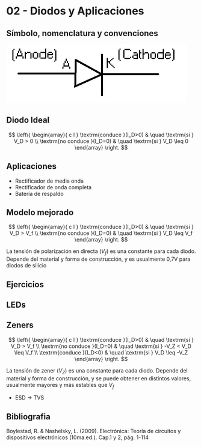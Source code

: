 # 02 - Diodos y Aplicaciones

## Símbolo, nomenclatura y convenciones

![diode_conv](img/02_diode_convention.jpg)

## Diodo Ideal
$$ \left\{ 
    \begin{array}{ c l }
        \textrm{conduce }(I_D>0) & \quad \textrm{si } V_D > 0 \\
        \textrm{no conduce }(I_D=0)                 & \quad \textrm{si } V_D \leq 0
    \end{array} 
\right.
$$

## Aplicaciones
- Rectificador de media onda
- Rectificador de onda completa
- Batería de respaldo

## Modelo mejorado

$$ \left\{ 
    \begin{array}{ c l }
        \textrm{conduce }(I_D>0) & \quad \textrm{si } V_D > V_f \\
        \textrm{no conduce }(I_D=0)                 & \quad \textrm{si } V_D \leq V_f
    \end{array} 
\right.
$$

La tensión de polarización en directa ($V_f$) es una constante para cada diodo. Depende del material y forma de construcción, y es usualmente 0,7V para diodos de silício

## Ejercicios

## LEDs

## Zeners

$$ \left\{ 
    \begin{array}{ c l }
        \textrm{conduce }(I_D>0) & \quad \textrm{si } V_D > V_f \\
        \textrm{no conduce }(I_D=0)                 & \quad \textrm{si } -V_Z < V_D \leq V_f \\
        \textrm{conduce }(I_D<0)                 & \quad \textrm{si } V_D \leq -V_Z
    \end{array} 
\right.
$$

La tensión de zener ($V_Z$) es una constante para cada diodo. Depende del material y forma de construcción, y se puede obtener en distintos valores, usualmente mayores y más estables que $V_f$

- ESD -> TVS

## Bibliografia

Boylestad, R. & Nashelsky, L. (2009). Electrónica: Teoría de circuitos y dispositivos electrónicos (10ma.ed.). Cap.1 y 2, pág. 1-114
